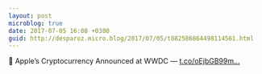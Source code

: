 ```yaml
---
layout: post
microblog: true
date: 2017-07-05 16:08 +0300
guid: http://desparoz.micro.blog/2017/07/05/t882586864498114561.html
---
```

🔗 Apple’s Cryptocurrency Announced at WWDC — [t.co/oEjbGB99m...](https://t.co/oEjbGB99mn)
